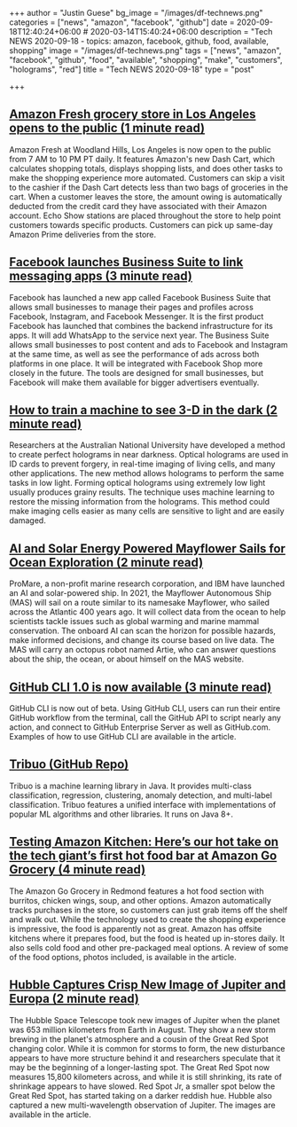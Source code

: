 +++
author = "Justin Guese"
bg_image = "/images/df-technews.png"
categories = ["news", "amazon", "facebook", "github"]
date = 2020-09-18T12:40:24+06:00 # 2020-03-14T15:40:24+06:00
description = "Tech NEWS 2020-09-18 - topics: amazon, facebook, github, food, available, shopping"
image = "/images/df-technews.png"
tags = ["news", "amazon", "facebook", "github", "food", "available", "shopping", "make", "customers", "holograms", "red"]
title = "Tech NEWS 2020-09-18"
type = "post"

+++

## [Amazon Fresh grocery store in Los Angeles opens to the public (1 minute read)](https://www.engadget.com/amazon-fresh-woodland-hills-la-open-to-public-200248518.html/1/01000174a0af5102-5d27c8d7-96fd-4293-bfc4-a91602b96240-000000/y5wIId6I7bvg6Dh09sLp9el92zTt2ZnON6oC621-XGA=159)

Amazon Fresh at Woodland Hills, Los Angeles is now open to the public from 7 AM to 10 PM PT daily. It features Amazon's new Dash Cart, which calculates shopping totals, displays shopping lists, and does other tasks to make the shopping experience more automated. Customers can skip a visit to the cashier if the Dash Cart detects less than two bags of groceries in the cart. When a customer leaves the store, the amount owing is automatically deducted from the credit card they have associated with their Amazon account. Echo Show stations are placed throughout the store to help point customers towards specific products. Customers can pick up same-day Amazon Prime deliveries from the store.

## [Facebook launches Business Suite to link messaging apps (3 minute read)](https://www.axios.com/facebook-launches-business-suite-to-link-messaging-apps-ee7a1271-f4ff-4784-a094-40d46b02a2b9.html/1/01000174a0af5102-5d27c8d7-96fd-4293-bfc4-a91602b96240-000000/P20v57PAGcWZZadCr-CLW6j4SZvLO_nz6gi7sWINVIA=159)

Facebook has launched a new app called Facebook Business Suite that allows small businesses to manage their pages and profiles across Facebook, Instagram, and Facebook Messenger. It is the first product Facebook has launched that combines the backend infrastructure for its apps. It will add WhatsApp to the service next year. The Business Suite allows small businesses to post content and ads to Facebook and Instagram at the same time, as well as see the performance of ads across both platforms in one place. It will be integrated with Facebook Shop more closely in the future. The tools are designed for small businesses, but Facebook will make them available for bigger advertisers eventually.

## [How to train a machine to see 3-D in the dark (2 minute read)](https://phys.org/news/2020-09-machine-d-dark.html/1/01000174a0af5102-5d27c8d7-96fd-4293-bfc4-a91602b96240-000000/PWnES6H0pj2IbOGacJSWP3qloyxXzWUwbpVQq4qP7yk=159)

Researchers at the Australian National University have developed a method to create perfect holograms in near darkness. Optical holograms are used in ID cards to prevent forgery, in real-time imaging of living cells, and many other applications. The new method allows holograms to perform the same tasks in low light. Forming optical holograms using extremely low light usually produces grainy results. The technique uses machine learning to restore the missing information from the holograms. This method could make imaging cells easier as many cells are sensitive to light and are easily damaged.

## [AI and Solar Energy Powered Mayflower Sails for Ocean Exploration (2 minute read)](https://interestingengineering.com/ai-and-solar-energy-powered-mayflower-sails-for-ocean-exploration/1/01000174a0af5102-5d27c8d7-96fd-4293-bfc4-a91602b96240-000000/7dYM5xwvnx-rYCLKSxKqqQxUYRZ8-WpFdzN-xgv80tI=159)

ProMare, a non-profit marine research corporation, and IBM have launched an AI and solar-powered ship. In 2021, the Mayflower Autonomous Ship (MAS) will sail on a route similar to its namesake Mayflower, who sailed across the Atlantic 400 years ago. It will collect data from the ocean to help scientists tackle issues such as global warming and marine mammal conservation. The onboard AI can scan the horizon for possible hazards, make informed decisions, and change its course based on live data. The MAS will carry an octopus robot named Artie, who can answer questions about the ship, the ocean, or about himself on the MAS website.

## [GitHub CLI 1.0 is now available (3 minute read)](https://github.blog/2020-09-17-github-cli-1-0-is-now-available//1/01000174a0af5102-5d27c8d7-96fd-4293-bfc4-a91602b96240-000000/9aDdx1tyJ3j4Ed7rV0HX0Sb6Dv3XTsdXRA4J2emkH4o=159)

GitHub CLI is now out of beta. Using GitHub CLI, users can run their entire GitHub workflow from the terminal, call the GitHub API to script nearly any action, and connect to GitHub Enterprise Server as well as GitHub.com. Examples of how to use GitHub CLI are available in the article.

## [Tribuo (GitHub Repo)](https://github.com/oracle/tribuo/1/01000174a0af5102-5d27c8d7-96fd-4293-bfc4-a91602b96240-000000/owcK9c9x4AQJcNu41DcN5TvOPLtsODeOCKi7YdH79KA=159)

Tribuo is a machine learning library in Java. It provides multi-class classification, regression, clustering, anomaly detection, and multi-label classification. Tribuo features a unified interface with implementations of popular ML algorithms and other libraries. It runs on Java 8+.

## [Testing Amazon Kitchen: Here’s our hot take on the tech giant’s first hot food bar at Amazon Go Grocery (4 minute read)](https://www.geekwire.com/2020/testing-amazon-kitchen-heres-hot-take-tech-giants-first-hot-food-bar-amazon-go-grocery//1/01000174a0af5102-5d27c8d7-96fd-4293-bfc4-a91602b96240-000000/EnUixXQl3MMKzX984blHxiLqec-NreostpRqA1TlhxU=159)

The Amazon Go Grocery in Redmond features a hot food section with burritos, chicken wings, soup, and other options. Amazon automatically tracks purchases in the store, so customers can just grab items off the shelf and walk out. While the technology used to create the shopping experience is impressive, the food is apparently not as great. Amazon has offsite kitchens where it prepares food, but the food is heated up in-stores daily. It also sells cold food and other pre-packaged meal options. A review of some of the food options, photos included, is available in the article.

## [Hubble Captures Crisp New Image of Jupiter and Europa (2 minute read)](https://www.spacetelescope.org/news/heic2017//1/01000174a0af5102-5d27c8d7-96fd-4293-bfc4-a91602b96240-000000/KiuFinuucd06nnZSFtof9ci4tw44g10u-zQs-p9Gu30=159)

The Hubble Space Telescope took new images of Jupiter when the planet was 653 million kilometers from Earth in August. They show a new storm brewing in the planet's atmosphere and a cousin of the Great Red Spot changing color. While it is common for storms to form, the new disturbance appears to have more structure behind it and researchers speculate that it may be the beginning of a longer-lasting spot. The Great Red Spot now measures 15,800 kilometers across, and while it is still shrinking, its rate of shrinkage appears to have slowed. Red Spot Jr, a smaller spot below the Great Red Spot, has started taking on a darker reddish hue. Hubble also captured a new multi-wavelength observation of Jupiter. The images are available in the article.

